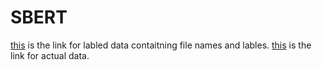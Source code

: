# SBERT
[this](https://drive.google.com/drive/folders/1-oGerlYvAKbK6Ws4MAVTBuimV6USRVKY) is the link for labled data contaitning file names and lables.
[this](ttps://niuits-my.sharepoint.com/personal/z1907279_students_niu_edu/_layouts/15/onedrive.aspx?id=%2Fpersonal%2Fz1907279_students_niu_edu%2FDocuments%2Fdata%2Ftext_data%2Ezip&parent=%2Fpersonal%2Fz1907279_students_niu_edu%2FDocuments%2Fdata&ga=1) is the link for actual data.
